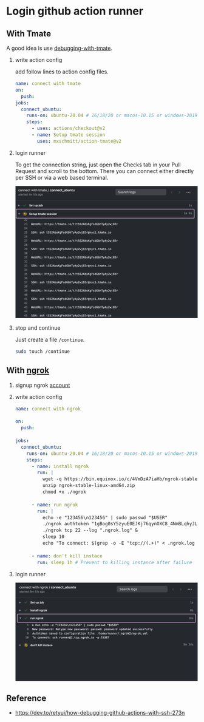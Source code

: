 # Login github action runner

## With Tmate

A good idea is use [debugging-with-tmate](https://github.com/marketplace/actions/debugging-with-tmate).

1. write action config

   add follow lines to action config files.

   ```yaml
   name: connect with tmate
   on:
     push:
   jobs:
     connect_ubuntu:
       runs-on: ubuntu-20.04 # 16/18/20 or macos-10.15 or windows-2019
       steps:
         - uses: actions/checkout@v2
         - name: Setup tmate session
           uses: mxschmitt/action-tmate@v2
   ```

2. login runner

   To get the connection string, just open the Checks tab in your Pull Request and scroll to the bottom. There you can connect either directly per SSH or via a web based terminal.

   ![tmate login message](./images/tmate.png 'tmate login message')

3. stop and continue

   Just create a file `/continue`.

   ```bash
   sudo touch /continue
   ```

## With [ngrok](https://ngrok.com/)

1. signup ngrok [account](https://dashboard.ngrok.com/signup)

2. write action config

   ```yaml
   name: connect with ngrok

   on:
     push:

   jobs:
     connect_ubuntu:
       runs-on: ubuntu-20.04 # 16/18/20 or macos-10.15 or windows-2019
       steps:
         - name: install ngrok
           run: |
             wget -q https://bin.equinox.io/c/4VmDzA7iaHb/ngrok-stable-linux-amd64.zip
             unzip ngrok-stable-linux-amd64.zip
             chmod +x ./ngrok

         - name: run ngrok
           run: |
             echo -e "123456\n123456" | sudo passwd "$USER"
             ./ngrok authtoken "1gBog0sY5zyuE0EJKj76qynOXC8_4NmBLqhyJL9Fo6i5D6jsU"
             ./ngrok tcp 22 --log ".ngrok.log" &
             sleep 10
             echo "To connect: $(grep -o -E "tcp://(.+)" < .ngrok.log | sed "s/tcp:\/\//ssh $USER@/" | sed "s/:/ -p /")"

         - name: don't kill instace
           run: sleep 1h # Prevent to killing instance after failure
   ```

3. login runner

   ![ngrok login message](./images/ngrok.png 'ngrok login message')

## Reference

- <https://dev.to/retyui/how-debugging-github-actions-with-ssh-273n>
